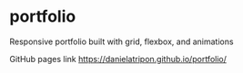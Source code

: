 # portfolio
Responsive portfolio built with grid, flexbox, and animations

GitHub pages link https://danielatripon.github.io/portfolio/
